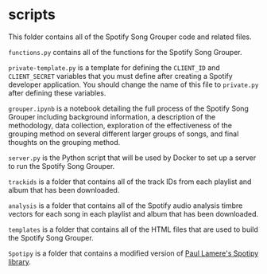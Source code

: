 # scripts

This folder contains all of the Spotify Song Grouper code and related files.

`functions.py` contains all of the functions for the Spotify Song Grouper.

`private-template.py` is a template for defining the `CLIENT_ID` and `CLIENT_SECRET` variables that you must define after creating a Spotify developer application. You should change the name of this file to `private.py` after defining these variables.

`grouper.ipynb` is a notebook detailing the full process of the Spotify Song Grouper including background information, a description of the methodology, data collection, exploration of the effectiveness of the grouping method on several different larger groups of songs, and final thoughts on the grouping method.

`server.py` is the Python script that will be used by Docker to set up a server to run the Spotify Song Grouper.

`trackids` is a folder that contains all of the track IDs from each playlist and album that has been downloaded.

`analysis` is a folder that contains all of the Spotify audio analysis timbre vectors for each song in each playlist and album that has been downloaded.

`templates` is a folder that contains all of the HTML files that are used to build the Spotify Song Grouper.

`Spotipy` is a folder that contains a modified version of [Paul Lamere's Spotipy library](https://github.com/plamere/spotipy).

